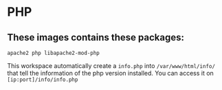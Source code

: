 # PHP

## These images contains these packages: 

``` 
apache2 php libapache2-mod-php
```
This workspace automatically create a `info.php` into `/var/www/html/info/` that tell the information of the php version installed. You can access it on `[ip:port]/info/info.php`